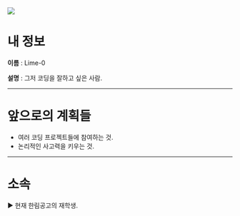 <img src="https://github.com/Lime-0/Lime-0/assets/173982650/bbe0ac78-b531-4627-bb36-a1f360e2b464">

# 내 정보

**이름** : Lime-0

**설명** : 그저 코딩을 잘하고 싶은 사람.

----------

# 앞으로의 계획들

- 여러 코딩 프로젝트들에 참여하는 것.
- 논리적인 사고력을 키우는 것.
----------

# 소속

▶ 현재 한림공고의 재학생.
